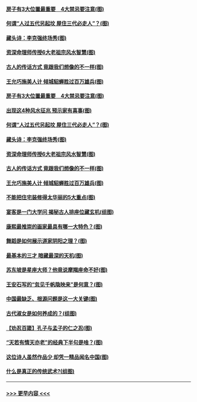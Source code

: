 #### [房子有3大位置最重要　4大禁忌要注意(图)](../pages/p7/1000257.md?t=03140704) 
#### [何谓“人过五代另起坟 屋住三代必走人”？(图)](../pages/p7/1000252.md?t=03140704) 
#### [藏头诗：李克强终场秀(图)](../pages/p7/1000275.md?t=03140704) 
#### [资深命理师传授6大老祖宗风水智慧(图)](../pages/p7/1000244.md?t=03140704) 
#### [古人的传话方式 竟跟我们想像的不一样(图)](../pages/p7/1000148.md?t=03140704) 
#### [王允巧施美人计 倾城貂蝉胜过百万雄兵(图)](../pages/p7/1000225.md?t=03140704) 
#### [房子有3大位置最重要　4大禁忌要注意(图)](../pages/p7/1000257.md?t=03140704) 
#### [出现这4种风水征兆 预示家有喜事(图)](../pages/p7/1000070.md?t=03140704) 
#### [何谓“人过五代另起坟 屋住三代必走人”？(图)](../pages/p7/1000252.md?t=03140704) 
#### [藏头诗：李克强终场秀(图)](../pages/p7/1000275.md?t=03140704) 
#### [资深命理师传授6大老祖宗风水智慧(图)](../pages/p7/1000244.md?t=03140704) 
#### [古人的传话方式 竟跟我们想像的不一样(图)](../pages/p7/1000148.md?t=03140704) 
#### [王允巧施美人计 倾城貂蝉胜过百万雄兵(图)](../pages/p7/1000225.md?t=03140704) 
#### [不能把住宅装修得太华丽的5大重点(图)](../pages/p7/998050.md?t=03140704) 
#### [宴客是一门大学问 揭秘古人排座位藏玄机(组图)](../pages/p7/998928.md?t=03140704) 
#### [康熙最推崇的画家最具有哪一大特色？(图)](../pages/p7/993968.md?t=03140704) 
#### [舞蹈是如何展示道家阴阳之理？(图)](../pages/p7/1000232.md?t=03140704) 
#### [最基本的三才 暗藏最深的天机(图)](../pages/p7/999768.md?t=03140704) 
#### [苏东坡是星座大师？他竟说摩羯座命不好(图)](../pages/p7/998927.md?t=03140704) 
#### [王安石写的“忽见千帆隐映来”是何意？(图)](../pages/p7/999994.md?t=03140704) 
#### [中国最缺乏、根源问题是这一大关键(图)](../pages/p7/1000038.md?t=03140704) 
#### [古代淑女是如何养成的？(组图)](../pages/p7/999787.md?t=03140704) 
#### [【劝忍百箴】孔子与孟子的仁之忍(图)](../pages/p7/1000035.md?t=03140704) 
#### [“天若有情天亦老”的经典下半句是啥？(图)](../pages/p7/1000016.md?t=03140704) 
#### [这位诗人虽然作品少 却凭一精品闻名中国(图)](../pages/p7/998583.md?t=03140704) 
#### [什么是真正的传统武术?(组图)](../pages/p7/999859.md?t=03140704) 

----
#### [ >>> 更早内容 <<< ](../indexes/p7-earlier.md)
